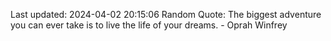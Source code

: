 Last updated: 2024-04-02 20:15:06
Random Quote: The biggest adventure you can ever take is to live the life of your dreams. - Oprah Winfrey